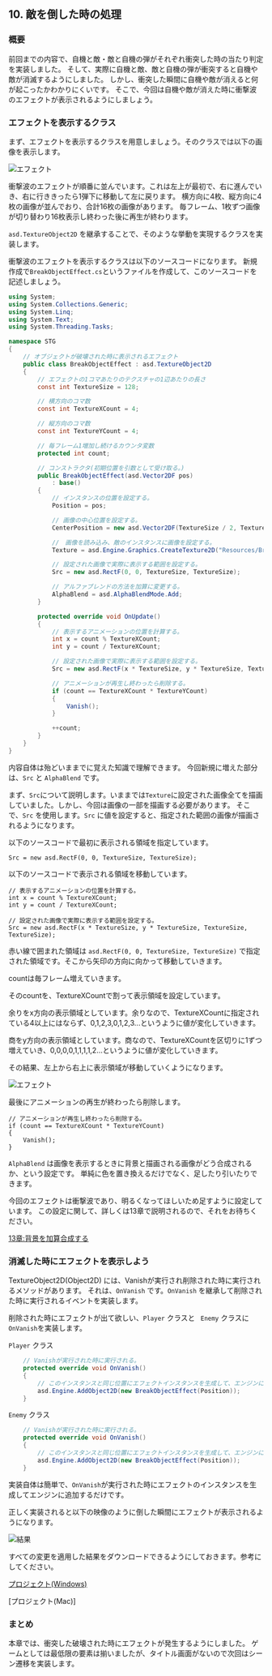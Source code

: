 ﻿## 10. 敵を倒した時の処理

### 概要

前回までの内容で、自機と敵・敵と自機の弾がそれぞれ衝突した時の当たり判定を実装しました。
そして、実際に自機と敵、敵と自機の弾が衝突すると自機や敵が消滅するようにしました。
しかし、衝突した瞬間に自機や敵が消えると何が起こったかわかりにくいです。
そこで、今回は自機や敵が消えた時に衝撃波のエフェクトが表示されるようにしましょう。

### エフェクトを表示するクラス

まず、エフェクトを表示するクラスを用意しましょう。そのクラスでは以下の画像を表示します。

![エフェクト](img/10_BreakObject.png)

衝撃波のエフェクトが順番に並んでいます。これは左上が最初で、右に進んでいき、右に行ききったら1弾下に移動して左に戻ります。
横方向に4枚、縦方向に4枚の画像が並んでおり、合計16枚の画像があります。
毎フレーム、1枚ずつ画像が切り替わり16枚表示し終わった後に再生が終わります。

```asd.TextureObject2D``` を継承することで、そのような挙動を実現するクラスを実装します。

衝撃波のエフェクトを表示するクラスは以下のソースコードになります。
新規作成で```BreakObjectEffect.cs```というファイルを作成して、このソースコードを記述しましょう。

```cs
using System;
using System.Collections.Generic;
using System.Linq;
using System.Text;
using System.Threading.Tasks;

namespace STG
{
	// オブジェクトが破壊された時に表示されるエフェクト
	public class BreakObjectEffect : asd.TextureObject2D
	{
		// エフェクトの1コマあたりのテクスチャの1辺あたりの長さ
		const int TextureSize = 128;

		// 横方向のコマ数
		const int TextureXCount = 4;

		// 縦方向のコマ数
		const int TextureYCount = 4;

		// 毎フレーム1増加し続けるカウンタ変数
		protected int count;

		// コンストラクタ(初期位置を引数として受け取る。)
		public BreakObjectEffect(asd.Vector2DF pos)
			: base()
		{
			// インスタンスの位置を設定する。
			Position = pos;

			// 画像の中心位置を設定する。
			CenterPosition = new asd.Vector2DF(TextureSize / 2, TextureSize / 2);

			//　画像を読み込み、敵のインスタンスに画像を設定する。
			Texture = asd.Engine.Graphics.CreateTexture2D("Resources/BreakObject.png");

			// 設定された画像で実際に表示する範囲を設定する。
			Src = new asd.RectF(0, 0, TextureSize, TextureSize);

			// アルファブレンドの方法を加算に変更する。
			AlphaBlend = asd.AlphaBlendMode.Add;
		}

		protected override void OnUpdate()
		{
			// 表示するアニメーションの位置を計算する。
			int x = count % TextureXCount;
			int y = count / TextureXCount;

			// 設定された画像で実際に表示する範囲を設定する。
			Src = new asd.RectF(x * TextureSize, y * TextureSize, TextureSize, TextureSize);

			// アニメーションが再生し終わったら削除する。
			if (count == TextureXCount * TextureYCount)
			{
				Vanish();
			}

			++count;
		}
	}
}

```

内容自体は殆どいままでに覚えた知識で理解できます。
今回新規に増えた部分は、```Src``` と ```AlphaBlend``` です。

まず、```Src```について説明します。いままでは```Texture```に設定された画像全てを描画していました。しかし、今回は画像の一部を描画する必要があります。
そこで、```Src``` を使用します。``` Src ``` に値を設定すると、指定された範囲の画像が描画されるようになります。

以下のソースコードで最初に表示される領域を指定しています。

```
Src = new asd.RectF(0, 0, TextureSize, TextureSize);
```

以下のソースコードで表示される領域を移動しています。

```
// 表示するアニメーションの位置を計算する。
int x = count % TextureXCount;
int y = count / TextureXCount;

// 設定された画像で実際に表示する範囲を設定する。
Src = new asd.RectF(x * TextureSize, y * TextureSize, TextureSize, TextureSize);
```

赤い線で囲まれた領域は ```asd.RectF(0, 0, TextureSize, TextureSize)``` で指定された領域です。そこから矢印の方向に向かって移動していきます。

countは毎フレーム増えていきます。

そのcountを、TextureXCountで割って表示領域を設定しています。

余りをx方向の表示領域としています。余りなので、TextureXCountに指定されている4以上にはならず、0,1,2,3,0,1,2,3...というように値が変化していきます。

商をy方向の表示領域としています。商なので、TextureXCountを区切りに1ずつ増えていき、0,0,0,0,1,1,1,1,2...というように値が変化していきます。

その結果、左上から右上に表示領域が移動していくようになります。

![エフェクト](img/10_BreakObject_Area.png)

最後にアニメーションの再生が終わったら削除します。

```
// アニメーションが再生し終わったら削除する。
if (count == TextureXCount * TextureYCount)
{
	Vanish();
}
```

```AlphaBlend``` は画像を表示するときに背景と描画される画像がどう合成されるか、という設定です。
単純に色を置き換えるだけでなく、足したり引いたりできます。

今回のエフェクトは衝撃波であり、明るくなってほしいため足すように設定しています。
この設定に関して、詳しくは13章で説明されるので、それをお待ちください。

[13章:背景を加算合成する](13.md#sec4)

### 消滅した時にエフェクトを表示しよう

TextureObject2D(Object2D) には、Vanishが実行され削除された時に実行されるメソッドがあります。
それは、```OnVanish``` です。```OnVanish``` を継承して削除された時に実行されるイベントを実装します。

削除された時にエフェクトが出て欲しい、```Player``` クラスと ``` Enemy``` クラスに```OnVanish```を実装します。

```Player``` クラス

```cs
	// Vanishが実行された時に実行される。
	protected override void OnVanish()
	{
		// このインスタンスと同じ位置にエフェクトインスタンスを生成して、エンジンに追加する。
		asd.Engine.AddObject2D(new BreakObjectEffect(Position));
	}
```

```Enemy``` クラス

```cs
	// Vanishが実行された時に実行される。
	protected override void OnVanish()
	{
		// このインスタンスと同じ位置にエフェクトインスタンスを生成して、エンジンに追加する。
		asd.Engine.AddObject2D(new BreakObjectEffect(Position));
	}
```
実装自体は簡単で、```OnVanish```が実行された時にエフェクトのインスタンスを生成してエンジンに追加するだけです。

正しく実装されると以下の映像のように倒した瞬間にエフェクトが表示されるようになります。

![結果](img/10_video.gif)


すべての変更を適用した結果をダウンロードできるようにしておきます。参考にしてください。

[プロジェクト(Windows)](Projects/STG10.zip?raw=true)

[プロジェクト(Mac)]

### まとめ

本章では、衝突した破壊された時にエフェクトが発生するようにしました。
ゲームとしては最低限の要素は揃いましたが、タイトル画面がないので次回はシーン遷移を実装します。

